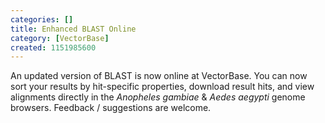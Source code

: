 ```yaml
---
categories: []
title: Enhanced BLAST Online
category: [VectorBase]
created: 1151985600
---
```

An updated version of BLAST is now online at VectorBase. You can now sort your results by hit-specific properties, download result hits, and view alignments directly in the <i>Anopheles gambiae</i> &amp; <i>Aedes aegypti</i> genome browsers. Feedback / suggestions are welcome.
